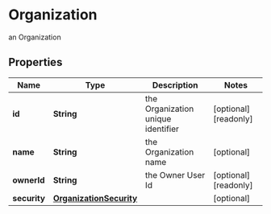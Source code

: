 

# Organization

an Organization

## Properties

| Name | Type | Description | Notes |
|------------ | ------------- | ------------- | -------------|
|**id** | **String** | the Organization unique identifier |  [optional] [readonly] |
|**name** | **String** | the Organization name |  [optional] |
|**ownerId** | **String** | the Owner User Id |  [optional] [readonly] |
|**security** | [**OrganizationSecurity**](OrganizationSecurity.md) |  |  [optional] |



